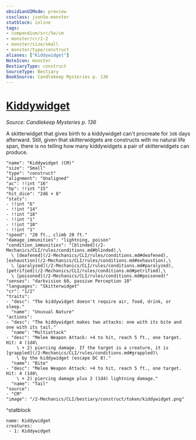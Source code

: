 ```yaml
---
obsidianUIMode: preview
cssclass: json5e-monster
statblock: inline
tags:
- compendium/src/5e/cm
- monster/cr/1-2
- monster/size/small
- monster/type/construct
aliases: ["Kiddywidget"]
NoteIcon: monster
BestiaryType: construct
SourceType: Bestiary
BookSource: Candlekeep Mysteries p. 136
---
```

# [Kiddywidget](2-Mechanics/CLI/bestiary/construct/kiddywidget-cm.md)
*Source: Candlekeep Mysteries p. 136*  

A skitterwidget that gives birth to a kiddywidget can't procreate for `3d6` days afterward. Still, given that skitterwidgets are constructs with no natural life span, there is no telling how many kiddywidgets a pair of skitterwidgets can produce.

```statblock
"name": "Kiddywidget (CM)"
"size": "Small"
"type": "construct"
"alignment": "Unaligned"
"ac": !!int "16"
"hp": !!int "15"
"hit_dice": "2d6 + 8"
"stats":
- !!int "6"
- !!int "14"
- !!int "18"
- !!int "1"
- !!int "10"
- !!int "1"
"speed": "20 ft., climb 20 ft."
"damage_immunities": "lightning, poison"
"condition_immunities": "[blinded](/2-Mechanics/CLI/rules/conditions.md#blinded),\
  \ [deafened](/2-Mechanics/CLI/rules/conditions.md#deafened), [exhaustion](/2-Mechanics/CLI/rules/conditions.md#exhaustion),\
  \ [paralyzed](/2-Mechanics/CLI/rules/conditions.md#paralyzed), [petrified](/2-Mechanics/CLI/rules/conditions.md#petrified),\
  \ [poisoned](/2-Mechanics/CLI/rules/conditions.md#poisoned)"
"senses": "darkvision 60, passive Perception 10"
"languages": "Skitterwidget"
"cr": "1/2"
"traits":
- "desc": "The kiddywidget doesn't require air, food, drink, or sleep."
  "name": "Unusual Nature"
"actions":
- "desc": "The kiddywidget makes two attacks: one with its bite and one with its tail."
  "name": "Multiattack"
- "desc": "Melee Weapon Attack: +4 to hit, reach 5 ft., one target. Hit: 4 (1d4\
    \ + 2) piercing damage. If the target is a creature, it is [grappled](/2-Mechanics/CLI/rules/conditions.md#grappled)\
    \ by the kiddywidget (escape DC 8)."
  "name": "Bite"
- "desc": "Melee Weapon Attack: +4 to hit, reach 5 ft., one target. Hit: 4 (1d4\
    \ + 2) piercing damage plus 2 (1d4) lightning damage."
  "name": "Tail"
"source":
- "CM"
"image": "/2-Mechanics/CLI/bestiary/construct/token/kiddywidget.png"
```
^statblock

```encounter-table
name: Kiddywidget
creatures:
 - 1: Kiddywidget
```